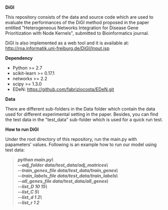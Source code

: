 **DiGI**

This repository consists of the data and source code which are used to evaluate the performances of the DiGI method proposed in the paper entitled "Heterogeneous Networks Integration for Disease Gene Prioritization with Node Kernels", submitted to Bioinformatics journal. 

DiGI is also implemented as a web tool and it is available at: http://rna.informatik.uni-freiburg.de/DiGI/Input.jsp

**Dependency**

- Python >= 2.7
- scikit-learn >= 0.17.1
- networkx >= 2.2
- scipy >= 1.3.0
- EDeN: https://github.com/fabriziocosta/EDeN.git

**Data**

There are different sub-folders in the Data folder which contain the data used for different experimental setting in the paper. Besides, you can find the test data in the "test_data" sub-folder which is used for a quick run test.

**How to run DiGI**

Under the root directory of this repository, run the main.py with papameters' values. Following is an example how to run our model using test data:

> **_python main.py\  
--adj_folder data/test_data/adj_matrices\  
--train_genes_file data/test_data/train_genes\  
--train_labels_file data/test_data/train_labels\  
--all_genes_file data/test_data/all_genes\  
--list_D 10 15\  
--list_C 5\  
--list_d 1 2\  
--list_r 1 2_**


